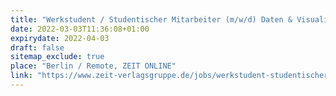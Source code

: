 ```yaml
---
title: "Werkstudent / Studentischer Mitarbeiter (m/w/d) Daten & Visualisierung"
date: 2022-03-03T11:36:08+01:00
expirydate: 2022-04-03
draft: false
sitemap_exclude: true
place: "Berlin / Remote, ZEIT ONLINE"
link: "https://www.zeit-verlagsgruppe.de/jobs/werkstudent-studentischer-mitarbeiter-m-w-d-daten-visualisierung-zeit-online/"
---
```

